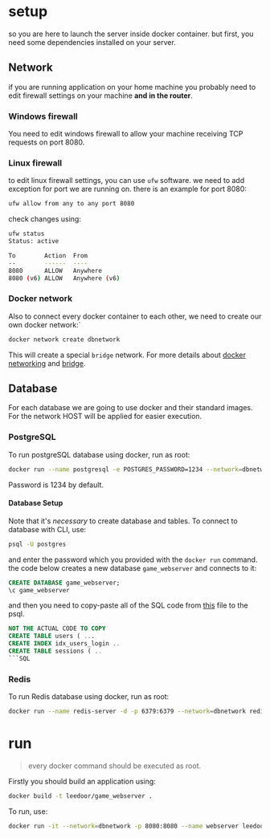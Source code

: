 # setup
so you are here to launch the server inside docker container. but first, you need some dependencies installed on your server.
## Network
if you are running application on your home machine you probably need to edit firewall settings on your machine **and in the router**.
### Windows firewall
You need to edit windows firewall to allow your machine receiving TCP requests on port 8080.
### Linux firewall
to edit linux firewall settings, you can use `ufw` software. we need to add exception for port we are running on. there is an example for port 8080:
```bash
ufw allow from any to any port 8080
```
check changes using:
```bash
ufw status
Status: active

To        Action  From
--        ------  ----
8080      ALLOW   Anywhere                 
8080 (v6) ALLOW   Anywhere (v6)
```
### Docker network
Also to connect every docker container to each other, we need to create our own docker network:`
```bash
docker network create dbnetwork
```
This will create a special `bridge` network. For more details about [docker networking](https://docs.docker.com/engine/network/) and [bridge](https://docs.docker.com/engine/network/drivers/bridge/).
## Database
For each database we are going to use docker and their standard images. For the network HOST will be applied for easier execution.
### PostgreSQL
To run postgreSQL database using docker, run as root: 
```bash
docker run --name postgresql -e POSTGRES_PASSWORD=1234 --network=dbnetwork -p 5432:5432 -d postgres
```
Password is 1234 by default.
#### Database Setup
Note that it's *necessary* to create database and tables. To connect to database with CLI, use: 
```bash
psql -U postgres
```
and enter the password which you provided with the `docker run` command.
the code below creates a new database `game_webserver` and connects to it:
```SQL
CREATE DATABASE game_webserver;
\c game_webserver
```
and then you need to copy-paste all of the SQL code from [this](postgresql_tables.md) file to the psql.
```SQL
NOT THE ACTUAL CODE TO COPY
CREATE TABLE users ( ... 
CREATE INDEX idx_users_login .. 
CREATE TABLE sessions ( ..
```SQL
```
### Redis
To run Redis database using docker, run as root:
```bash
docker run --name redis-server -d -p 6379:6379 --network=dbnetwork redis
```

# run
> every docker command should be executed as root.

Firstly you should build an application using:
```bash
docker build -t leedoor/game_webserver .
```
To run, use: 
```bash
docker run -it --network=dbnetwork -p 8080:8080 --name webserver leedoor/game_webserver
```
